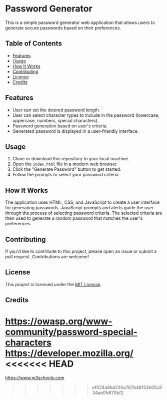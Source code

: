 # Password Generator

This is a simple password generator web application that allows users to generate secure passwords based on their preferences.

## Table of Contents

- [Features](#features)
- [Usage](#usage)
- [How It Works](#how-it-works)
- [Contributing](#contributing)
- [License](#license)
- [Credits](#credits)

## Features

- User can set the desired password length.
- User can select character types to include in the password (lowercase, uppercase, numbers, special characters).
- Password generation based on user's criteria.
- Generated password is displayed in a user-friendly interface.

## Usage

1. Clone or download this repository to your local machine.
2. Open the `index.html` file in a modern web browser.
3. Click the "Generate Password" button to get started.
4. Follow the prompts to select your password criteria.

## How It Works

The application uses HTML, CSS, and JavaScript to create a user interface for generating passwords. JavaScript prompts and alerts guide the user through the process of selecting password criteria. The selected criteria are then used to generate a random password that matches the user's preferences.

## Contributing

If you'd like to contribute to this project, please open an issue or submit a pull request. Contributions are welcome!

## License

This project is licensed under the [MIT License](LICENSE).

## Credits

https://owasp.org/www-community/password-special-characters
https://developer.mozilla.org/
<<<<<<< HEAD
=======
https://www.w3schools.com

>>>>>>> ef024a8bd230a767b48153b05c934ae0fdf70bf2
